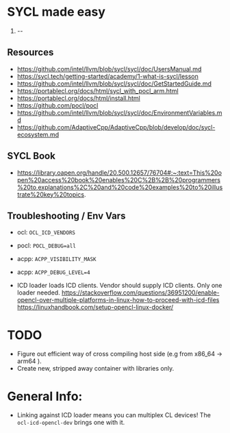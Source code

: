 # SYCL made easy

1. --
 
## Resources

* https://github.com/intel/llvm/blob/sycl/sycl/doc/UsersManual.md
* https://sycl.tech/getting-started/academy/1-what-is-sycl/lesson
* https://github.com/intel/llvm/blob/sycl/sycl/doc/GetStartedGuide.md
* https://portablecl.org/docs/html/sycl_with_pocl_arm.html
* https://portablecl.org/docs/html/install.html
* https://github.com/pocl/pocl
* https://github.com/intel/llvm/blob/sycl/sycl/doc/EnvironmentVariables.md
* https://github.com/AdaptiveCpp/AdaptiveCpp/blob/develop/doc/sycl-ecosystem.md

## SYCL Book

* https://library.oapen.org/handle/20.500.12657/76704#:~:text=This%20open%20access%20book%20enables%20C%2B%2B%20programmers%20to,explanations%2C%20and%20code%20examples%20to%20illustrate%20key%20topics.

## Troubleshooting / Env Vars

- ocl: `OCL_ICD_VENDORS`
- pocl: `POCL_DEBUG=all`
- acpp: `ACPP_VISIBILITY_MASK`
- acpp: `ACPP_DEBUG_LEVEL=4`

- ICD loader loads ICD clients. Vendor should supply ICD clients. Only one loader needed.
https://stackoverflow.com/questions/36951200/enable-opencl-over-multiple-platforms-in-linux-how-to-proceed-with-icd-files
https://linuxhandbook.com/setup-opencl-linux-docker/

# TODO
- Figure out efficient way of cross compiling host side (e.g from x86_64 -> arm64 ).
- Create new, stripped away container with libraries only.

# General Info:
- Linking against ICD loader means you can multiplex CL devices! The `ocl-icd-opencl-dev` brings one with it.